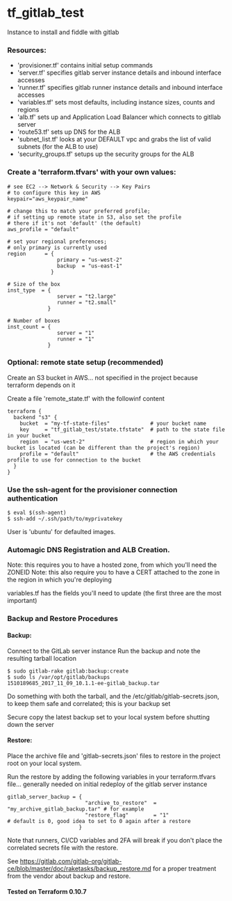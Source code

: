 # tf_gitlab_test
Instance to install and fiddle with gitlab

### Resources:

- 'provisioner.tf' contains initial setup commands
- 'server.tf' specifies gitlab server instance details and inbound interface accesses
- 'runner.tf' specifies gitlab runner instance details and inbound interface accesses
- 'variables.tf' sets most defaults, including instance sizes, counts and regions
- 'alb.tf' sets up and Application Load Balancer which connects to gitllab server
- 'route53.tf' sets up DNS for the ALB
- 'subnet_list.tf' looks at your DEFAULT vpc and grabs the list of valid subnets (for the ALB to use)
- 'security_groups.tf' setups up the security groups for the ALB

### Create a 'terraform.tfvars' with your own values:

```
# see EC2 --> Network & Security --> Key Pairs
# to configure this key in AWS
keypair="aws_keypair_name"

# change this to match your preferred profile;
# if setting up remote state in S3, also set the profile
# there if it's not 'default' (the default)
aws_profile = "default"

# set your regional preferences;
# only primary is currently used
region      = {
                primary = "us-west-2"
                backup  = "us-east-1"
              }

# Size of the box
inst_type  = {
                server = "t2.large"
                runner = "t2.small"
             }

# Number of boxes
inst_count = {
                server = "1"
                runner = "1"
             }
```

### Optional: remote state setup (recommended)

Create an S3 bucket in AWS... not specified in the project because terraform depends on it

Create a file 'remote_state.tf' with the followinf content
```
terraform {
  backend "s3" {
    bucket  = "my-tf-state-files"             # your bucket name
    key     = "tf_gitlab_test/state.tfstate"  # path to the state file in your bucket
    region  = "us-west-2"                     # region in which your bucket is located (can be different than the project's region)
    profile = "default"                       # the AWS credentials profile to use for connection to the bucket
  }
}
```


### Use the ssh-agent for the provisioner connection authentication

```
$ eval $(ssh-agent)
$ ssh-add ~/.ssh/path/to/myprivatekey
```

User is 'ubuntu' for defaulted images.

### Automagic DNS Registration and ALB Creation.

Note: this requires you to have a hosted zone, from which you'll need the ZONEID
Note: this also require you to have a CERT attached to the zone in the region in which you're deploying

variables.tf has the fields you'll need to update (the first three are the most important)

### Backup and Restore Procedures

#### Backup:

Connect to the GitLab server instance
Run the backup and note the resulting tarball location
```
$ sudo gitlab-rake gitlab:backup:create
$ sudo ls /var/opt/gitlab/backups
1510189685_2017_11_09_10.1.1-ee-gitlab_backup.tar
```
Do something with both the tarball, and the /etc/gitlab/gitlab-secrets.json, to keep them safe and correlated; this is your backup set

Secure copy the latest backup set to your local system before shutting down the server

#### Restore:

Place the archive file and 'gitlab-secrets.json' files to restore in the project root on your local system.

Run the restore by adding the following variables in your terraform.tfvars file... generally needed on initial redeploy of the gitlab server instance
```
gitlab_server_backup = {
                         "archive_to_restore"  = "my_archive_gitlab_backup.tar" # for example
                         "restore_flag"        = "1"                            # default is 0, good idea to set to 0 again after a restore
                       }
```
Note that runners, CI/CD variables and 2FA will break if you don't place the correlated secrets file with the restore.

See https://gitlab.com/gitlab-org/gitlab-ce/blob/master/doc/raketasks/backup_restore.md for a proper treatment from the vendor about backup and restore.

#### Tested on Terraform 0.10.7
